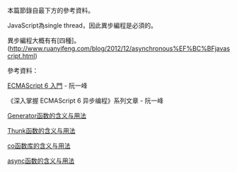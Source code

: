 本篇節錄自最下方的參考資料。


JavaScript為single thread，因此異步編程是必須的。

異步編程大概有有[四種]。(http://www.ruanyifeng.com/blog/2012/12/asynchronous%EF%BC%BFjavascript.html)




參考資料：

[ECMAScript 6 入門](http://es6.ruanyifeng.com/) -  阮一峰


《深入掌握 ECMAScript 6 异步编程》系列文章 - 阮一峰

[Generator函数的含义与用法](http://www.ruanyifeng.com/blog/2015/04/generator.html)

[Thunk函数的含义与用法](http://www.ruanyifeng.com/blog/2015/05/thunk.html)

[co函数库的含义与用法](http://www.ruanyifeng.com/blog/2015/05/co.html)

[async函数的含义与用法](http://www.ruanyifeng.com/blog/2015/05/async.html)



